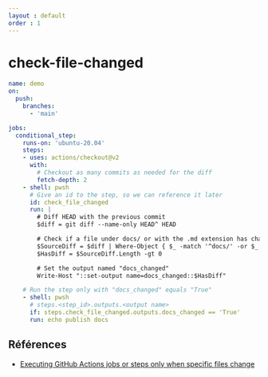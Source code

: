 ```yaml
---
layout : default
order : 1
---
```


# check-file-changed

```yml
name: demo
on:
  push:
    branches:
      - 'main'

jobs:
  conditional_step:
    runs-on: 'ubuntu-20.04'
    steps:
    - uses: actions/checkout@v2
      with:
        # Checkout as many commits as needed for the diff
        fetch-depth: 2
    - shell: pwsh
      # Give an id to the step, so we can reference it later
      id: check_file_changed
      run: |
        # Diff HEAD with the previous commit
        $diff = git diff --name-only HEAD^ HEAD

        # Check if a file under docs/ or with the .md extension has changed (added, modified, deleted)
        $SourceDiff = $diff | Where-Object { $_ -match '^docs/' -or $_ -match '.md$' }
        $HasDiff = $SourceDiff.Length -gt 0

        # Set the output named "docs_changed"
        Write-Host "::set-output name=docs_changed::$HasDiff"

    # Run the step only with "docs_changed" equals "True"
    - shell: pwsh
      # steps.<step_id>.outputs.<output name>
      if: steps.check_file_changed.outputs.docs_changed == 'True'
      run: echo publish docs

```

## Références 
- [Executing GitHub Actions jobs or steps only when specific files change](https://www.meziantou.net/executing-github-actions-jobs-or-steps-only-when-specific-files-change.htm)